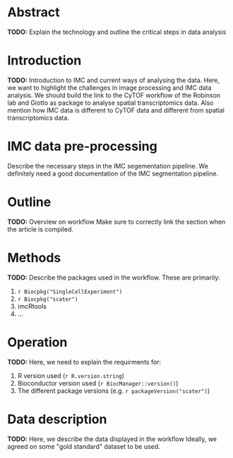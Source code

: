 # Abstract

__TODO:__ Explain the technology and outline the critical steps in data analysis

# Introduction

__TODO:__ Introduction to IMC and current ways of analysing the data.
Here, we want to highlight the challenges in image processing and IMC data analysis.
We should build the link to the CyTOF workflow of the Robinson lab and Giotto as package to analyse spatial transcriptomics data.
Also mention how IMC data is different to CyTOF data and different from spatial transcriptomics data.

# IMC data pre-processing

Describe the necessary steps in the IMC segementation pipeline.
We definitely need a good documentation of the IMC segmentation pipeline.

# Outline

__TODO:__ Overview on workflow
Make sure to correctly link the section when the article is compiled.

# Methods

__TODO:__ Describe the packages used in the workflow.
These are primarily:

1. `r Biocpkg("SingleCellExperiment")`
2. `r Biocpkg("scater")`
3. imcRtools
4. ...

# Operation

__TODO:__ Here, we need to explain the requirments for:

1. R version used (`r R.version.string`)
2. Bioconductor version used (`r BiocManager::version()`)
3. The different package versions (e.g. `r packageVersion("scater")`)

# Data description

__TODO:__ Here, we describe the data displayed in the workflow
Ideally, we agreed on some "gold standard" dataset to be used.


